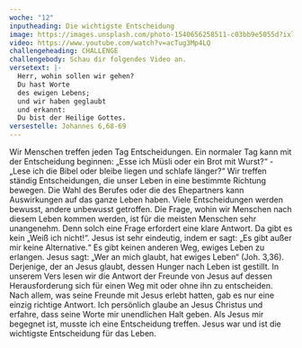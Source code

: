 ```yaml
---
woche: "12"
inputheading: Die wichtigste Entscheidung
image: https://images.unsplash.com/photo-1540656258511-c03bb9e5055d?ixlib=rb-1.2.1&auto=format&fit=crop&w=701&q=80
video: https://www.youtube.com/watch?v=acTug3Mp4LQ
challengeheading: CHALLENGE
challengebody: Schau dir folgendes Video an.
versetext: |-
  Herr, wohin sollen wir gehen?
  Du hast Worte
  des ewigen Lebens;
  und wir haben geglaubt
  und erkannt:
  Du bist der Heilige Gottes.
versestelle: Johannes 6,68-69
---
```

Wir Menschen treffen jeden Tag
Entscheidungen. Ein normaler Tag kann
mit der Entscheidung beginnen: „Esse
ich Müsli oder ein Brot mit Wurst?“ -
„Lese ich die Bibel oder bleibe liegen
und schlafe länger?“
Wir treffen ständig Entscheidungen, die
unser Leben in eine bestimmte Richtung
bewegen. Die Wahl des Berufes oder die
des Ehepartners kann Auswirkungen auf
das ganze Leben haben. Viele Entscheidungen
werden bewusst, andere unbewusst
getroffen. Die Frage, wohin wir
Menschen nach diesem Leben kommen
werden, ist für die meisten Menschen
sehr unangenehm. Denn solch eine Frage
erfordert eine klare Antwort. Da gibt es
kein „Weiß ich nicht!“. Jesus ist sehr
eindeutig, indem er sagt: „Es gibt außer
mir keine Alternative.“ Es gibt keinen
anderen Weg, ewiges Leben zu erlangen.
Jesus sagt: „Wer an mich glaubt, hat
ewiges Leben“ (Joh. 3,36). Derjenige,
der an Jesus glaubt, dessen Hunger
nach Leben ist gestillt. In unserem
Vers lesen wir die Antwort der Freunde
von Jesus auf dessen Herausforderung
sich für einen Weg mit oder ohne ihn
zu entscheiden. Nach allem, was seine
Freunde mit Jesus erlebt hatten, gab es
nur eine einzig richtige Antwort.
Ich persönlich glaube an Jesus Christus
und erfahre, dass seine Worte mir unendlichen
Halt geben. Als Jesus mir begegnet
ist, musste ich eine Entscheidung
treffen. Jesus war und ist die wichtigste
Entscheidung für das Leben.